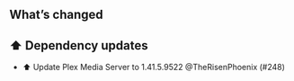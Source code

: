 ## What’s changed

## ⬆️ Dependency updates

- ⬆️ Update Plex Media Server to 1.41.5.9522 @TheRisenPhoenix (#248)
